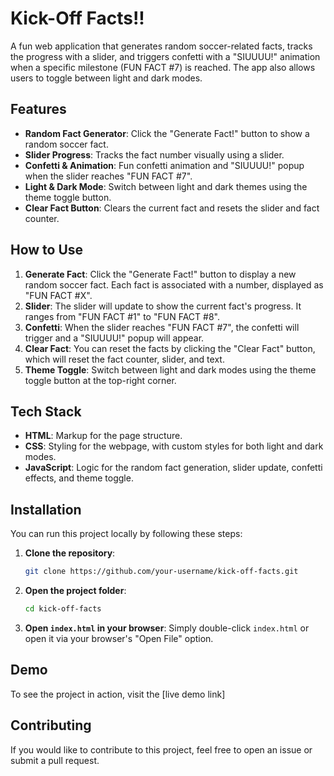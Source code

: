 # Kick-Off Facts!!

A fun web application that generates random soccer-related facts, tracks the progress with a slider, and triggers confetti with a "SIUUUU!" animation when a specific milestone (FUN FACT #7) is reached. The app also allows users to toggle between light and dark modes.

## Features
- **Random Fact Generator**: Click the "Generate Fact!" button to show a random soccer fact.
- **Slider Progress**: Tracks the fact number visually using a slider. 
- **Confetti & Animation**: Fun confetti animation and "SIUUUU!" popup when the slider reaches "FUN FACT #7".
- **Light & Dark Mode**: Switch between light and dark themes using the theme toggle button.
- **Clear Fact Button**: Clears the current fact and resets the slider and fact counter.

## How to Use
1. **Generate Fact**: Click the "Generate Fact!" button to display a new random soccer fact. Each fact is associated with a number, displayed as "FUN FACT #X".
2. **Slider**: The slider will update to show the current fact's progress. It ranges from "FUN FACT #1" to "FUN FACT #8".
3. **Confetti**: When the slider reaches "FUN FACT #7", the confetti will trigger and a "SIUUUU!" popup will appear.
4. **Clear Fact**: You can reset the facts by clicking the "Clear Fact" button, which will reset the fact counter, slider, and text.
5. **Theme Toggle**: Switch between light and dark modes using the theme toggle button at the top-right corner.

## Tech Stack
- **HTML**: Markup for the page structure.
- **CSS**: Styling for the webpage, with custom styles for both light and dark modes.
- **JavaScript**: Logic for the random fact generation, slider update, confetti effects, and theme toggle.

## Installation

You can run this project locally by following these steps:

1. **Clone the repository**:
    ```bash
    git clone https://github.com/your-username/kick-off-facts.git
    ```

2. **Open the project folder**:
    ```bash
    cd kick-off-facts
    ```

3. **Open `index.html` in your browser**:
    Simply double-click `index.html` or open it via your browser's "Open File" option.

## Demo

To see the project in action, visit the [live demo link]

## Contributing
If you would like to contribute to this project, feel free to open an issue or submit a pull request.
